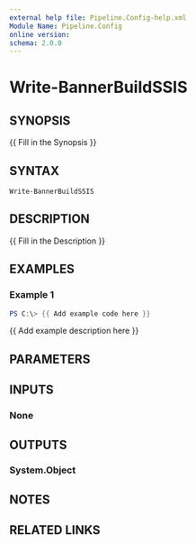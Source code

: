 ```yaml
---
external help file: Pipeline.Config-help.xml
Module Name: Pipeline.Config
online version:
schema: 2.0.0
---
```


# Write-BannerBuildSSIS

## SYNOPSIS
{{ Fill in the Synopsis }}

## SYNTAX

```
Write-BannerBuildSSIS
```

## DESCRIPTION
{{ Fill in the Description }}

## EXAMPLES

### Example 1
```powershell
PS C:\> {{ Add example code here }}
```

{{ Add example description here }}

## PARAMETERS

## INPUTS

### None

## OUTPUTS

### System.Object
## NOTES

## RELATED LINKS
